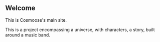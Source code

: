## Welcome

This is Cosmoose's main site.

This is a project encompassing a universe, with characters, a story, built around a music band.
